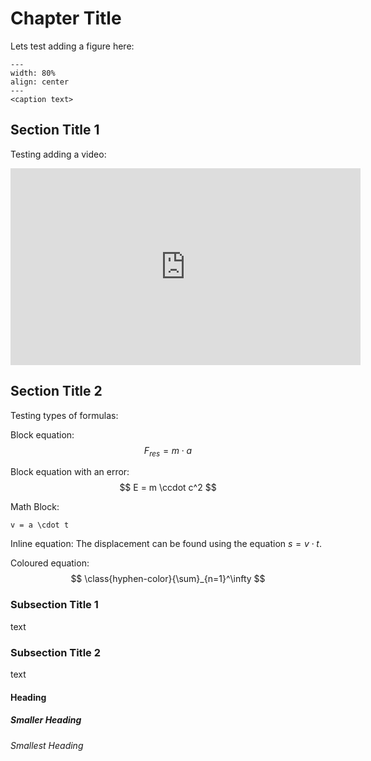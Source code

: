 # Chapter Title 
Lets test adding a figure here:
```{figure} figures/IF_in_segmented_beam-01.svg
---
width: 80%
align: center
---
<caption text>
```

## Section Title 1
Testing adding a video:
<iframe width="560" height="315" src="https://www.youtube.com/embed/mbdvDdjRcfU?si=KedAUcEnZUhlF04l" title="YouTube video player" frameborder="0" allow="accelerometer; autoplay; clipboard-write; encrypted-media; gyroscope; picture-in-picture; web-share" referrerpolicy="strict-origin-when-cross-origin" allowfullscreen></iframe>

## Section Title 2
Testing types of formulas:

Block equation:
$$
F_{res} = m \cdot a
$$

Block equation with an error:
$$ E = m \ccdot c^2 $$

Math Block:
```{math}
v = a \cdot t
```

Inline equation:
The displacement can be found using the equation $s = v \cdot t$.

Coloured equation:
$$ \class{hyphen-color}{\sum}_{n=1}^\infty $$

### Subsection Title 1
text

### Subsection Title 2
text

#### Heading 
##### Smaller Heading
###### Smallest Heading
